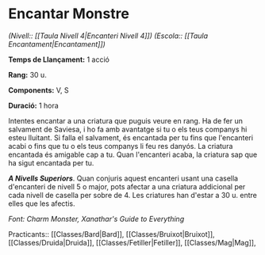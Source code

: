 # Encantar Monstre

*(Nivell:: [[Taula Nivell 4|Encanteri Nivell 4]]) (Escola:: [[Taula Encantament|Encantament]])*

**Temps de Llançament:** 1 acció

**Rang:** 30 u.

**Components:** V, S

**Duració:** 1 hora

Intentes encantar a una criatura que puguis veure en rang. Ha de fer un salvament de Saviesa, i ho fa amb avantatge si tu o els teus companys hi esteu lluitant. Si falla el salvament, és encantada per tu fins que l'encanteri acabi o fins que tu o els teus companys li feu res danyós. La criatura encantada és amigable cap a tu. Quan l'encanteri acaba, la criatura sap que ha sigut encantada per tu.

***A Nivells Superiors***. Quan conjuris aquest encanteri usant una casella d'encanteri de nivell 5 o major, pots afectar a una criatura addicional per cada nivell de casella per sobre de 4. Les criatures han d'estar a 30 u. entre elles que les afectis.


*Font: Charm Monster, Xanathar's Guide to Everything*



Practicants:: [[Classes/Bard|Bard]], [[Classes/Bruixot|Bruixot]], [[Classes/Druida|Druida]], [[Classes/Fetiller|Fetiller]], [[Classes/Mag|Mag]],